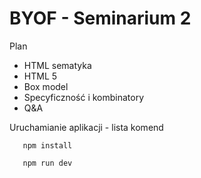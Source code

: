 # BYOF - Seminarium 2

Plan

- HTML sematyka
- HTML 5
- Box model
- Specyficzność i kombinatory
- Q&A

Uruchamianie aplikacji - lista komend

```
   npm install

   npm run dev
```

